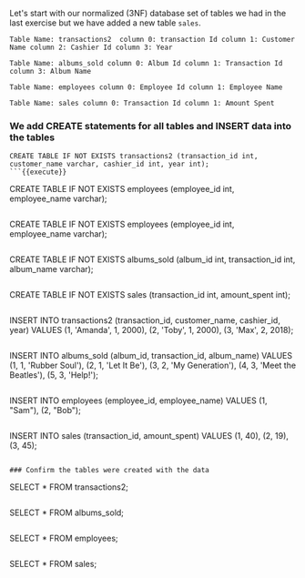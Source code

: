 Let's start with our normalized (3NF) database set of tables we had in the last exercise but we have added a new table `sales`. 

`Table Name: transactions2 
column 0: transaction Id
column 1: Customer Name
column 2: Cashier Id
column 3: Year `

`Table Name: albums_sold
column 0: Album Id
column 1: Transaction Id
column 3: Album Name` 

`Table Name: employees
column 0: Employee Id
column 1: Employee Name `

`Table Name: sales
column 0: Transaction Id
column 1: Amount Spent
`

### We add CREATE statements for all tables and INSERT data into the tables

```
CREATE TABLE IF NOT EXISTS transactions2 (transaction_id int, customer_name varchar, cashier_id int, year int);
```{{execute}}

```
CREATE TABLE IF NOT EXISTS employees (employee_id int, employee_name varchar);
```{{execute}}

```
CREATE TABLE IF NOT EXISTS employees (employee_id int, employee_name varchar);
```{{execute}}

```
CREATE TABLE IF NOT EXISTS albums_sold (album_id int, transaction_id int, 
                                                          album_name varchar);
```{{execute}}

```
CREATE TABLE IF NOT EXISTS sales (transaction_id int, amount_spent int);
 ```{{execute}}
```
INSERT INTO transactions2 (transaction_id, customer_name, cashier_id, year) 
                 VALUES 
                 (1, 'Amanda', 1, 2000), (2, 'Toby', 1, 2000), (3, 'Max', 2, 2018);
```{{execute}}
```
INSERT INTO albums_sold (album_id, transaction_id, album_name) 
                 VALUES (1, 1, 'Rubber Soul'), (2, 1, 'Let It Be'), (3, 2, 'My Generation'), (4, 3, 'Meet the Beatles'), (5, 3, 'Help!');
```{{execute}}
```
INSERT INTO employees (employee_id, employee_name) 
                 VALUES (1, "Sam"), (2, "Bob");
```{{execute}}

```
INSERT INTO sales (transaction_id, amount_spent) 
                 VALUES 
                 (1, 40), (2, 19), (3, 45);
```{{execute}}

### Confirm the tables were created with the data
```
SELECT * FROM transactions2;
```{{execute}}
```
SELECT * FROM albums_sold;
```{{execute}}
```
SELECT * FROM employees;
```{{execute}}
```
SELECT * FROM sales;
```{{execute}}

